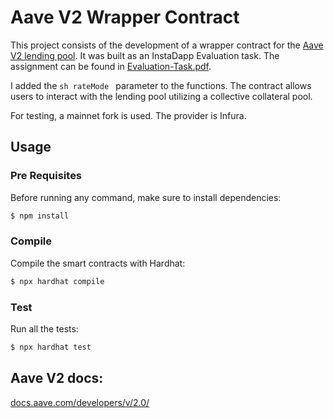 # Aave V2 Wrapper Contract

This project consists of the development of a wrapper contract for the [Aave V2 lending pool](https://docs.aave.com/developers/v/2.0/). It was built as an InstaDapp Evaluation task. The assignment can be found in [Evaluation-Task.pdf](https://github.com/santi1234567/Instadapp-evaluation-task/blob/main/Evaluation-Task.pdf).

I added the `sh rateMode ` parameter to the functions. The contract allows users to interact with the lending pool utilizing a collective collateral pool.

For testing, a mainnet fork is used. The provider is Infura.

## Usage

### Pre Requisites

Before running any command, make sure to install dependencies:

```sh
$ npm install
```

### Compile

Compile the smart contracts with Hardhat:

```sh
$ npx hardhat compile
```

### Test

Run all the tests:

```sh
$ npx hardhat test
```

## Aave V2 docs:

[docs.aave.com/developers/v/2.0/](https://docs.aave.com/developers/v/2.0/)
